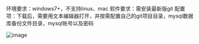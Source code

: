 环境要求：windows7+，不支持linux、mac
软件要求：需安装最新版git
配置项：下载后，需要用文本编辑器打开，并按需配置自己的git项目目录，mysql数据库备份文件目录，mysql账号以及密码

![image](https://github.com/user-attachments/assets/16db0c88-c261-4523-9b14-f10c4ee66ef7)
